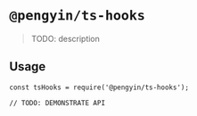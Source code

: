 # `@pengyin/ts-hooks`

> TODO: description

## Usage

```
const tsHooks = require('@pengyin/ts-hooks');

// TODO: DEMONSTRATE API
```
